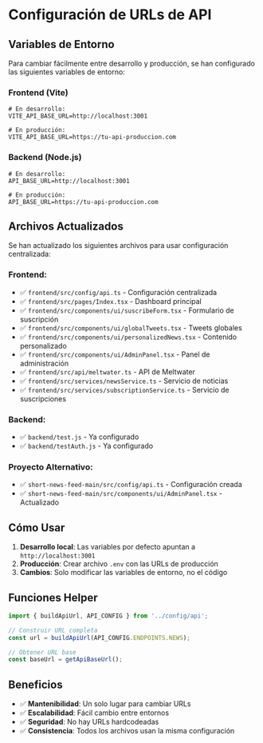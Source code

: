 # Configuración de URLs de API

## Variables de Entorno

Para cambiar fácilmente entre desarrollo y producción, se han configurado las siguientes variables de entorno:

### Frontend (Vite)
```env
# En desarrollo:
VITE_API_BASE_URL=http://localhost:3001

# En producción:
VITE_API_BASE_URL=https://tu-api-produccion.com
```

### Backend (Node.js)
```env
# En desarrollo:
API_BASE_URL=http://localhost:3001

# En producción:
API_BASE_URL=https://tu-api-produccion.com
```

## Archivos Actualizados

Se han actualizado los siguientes archivos para usar configuración centralizada:

### Frontend:
- ✅ `frontend/src/config/api.ts` - Configuración centralizada
- ✅ `frontend/src/pages/Index.tsx` - Dashboard principal
- ✅ `frontend/src/components/ui/suscribeForm.tsx` - Formulario de suscripción
- ✅ `frontend/src/components/ui/globalTweets.tsx` - Tweets globales
- ✅ `frontend/src/components/ui/personalizedNews.tsx` - Contenido personalizado
- ✅ `frontend/src/components/ui/AdminPanel.tsx` - Panel de administración
- ✅ `frontend/src/api/meltwater.ts` - API de Meltwater
- ✅ `frontend/src/services/newsService.ts` - Servicio de noticias
- ✅ `frontend/src/services/subscriptionService.ts` - Servicio de suscripciones

### Backend:
- ✅ `backend/test.js` - Ya configurado
- ✅ `backend/testAuth.js` - Ya configurado

### Proyecto Alternativo:
- ✅ `short-news-feed-main/src/config/api.ts` - Configuración creada
- ✅ `short-news-feed-main/src/components/ui/AdminPanel.tsx` - Actualizado

## Cómo Usar

1. **Desarrollo local**: Las variables por defecto apuntan a `http://localhost:3001`
2. **Producción**: Crear archivo `.env` con las URLs de producción
3. **Cambios**: Solo modificar las variables de entorno, no el código

## Funciones Helper

```typescript
import { buildApiUrl, API_CONFIG } from '../config/api';

// Construir URL completa
const url = buildApiUrl(API_CONFIG.ENDPOINTS.NEWS);

// Obtener URL base
const baseUrl = getApiBaseUrl();
```

## Beneficios

- ✅ **Mantenibilidad**: Un solo lugar para cambiar URLs
- ✅ **Escalabilidad**: Fácil cambio entre entornos
- ✅ **Seguridad**: No hay URLs hardcodeadas
- ✅ **Consistencia**: Todos los archivos usan la misma configuración
